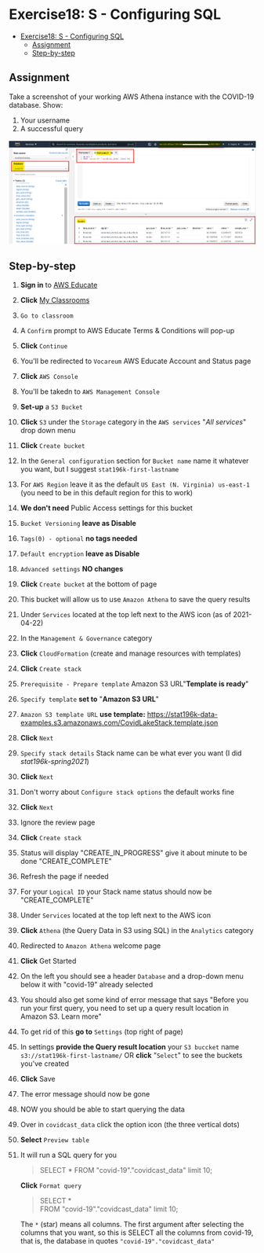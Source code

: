# Exercise18: S - Configuring SQL

- [Exercise18: S - Configuring SQL](#exercise18-s---configuring-sql)
  - [Assignment](#assignment)
  - [Step-by-step](#step-by-step)

## Assignment

Take a screenshot of your working AWS Athena instance with the COVID-19 database.
Show:

1. Your username
2. A successful query

![screenshot of my working AWS Athena instance](assignment18-screenshot-public.png)

## Step-by-step

1. **Sign in** to [AWS Educate](https://www.awseducate.com/signin/SiteLogin)
2. **Click** [My Classrooms](https://www.awseducate.com/student/s/classrooms)
3. `Go to classroom`
4. A `Confirm` prompt to AWS Educate Terms & Conditions will pop-up
5. **Click** `Continue`
6. You'll be redirected to `Vocareum` AWS Educate Account and Status page
7. **Click** `AWS Console`
8. You'll be takedn to `AWS Management Console`
9. **Set-up** a `S3 Bucket`
10. **Click** `S3` under the `Storage` category in the `AWS services` "_All services_" drop down menu
11. **Click** `Create bucket`
12. In the `General configuration` section for `Bucket name` name it whatever you want, but I suggest `stat196k-first-lastname`
13. For `AWS Region` leave it as the default `US East (N. Virginia) us-east-1` (you need to be in this default region for this to work)
14. **We don't need** Public Access settings for this bucket
15. `Bucket Versioning` **leave as Disable**
16. `Tags(0) - optional` **no tags needed**
17. `Default encryption` **leave as Disable**
18. `Advanced settings` **NO changes**
19. **Click** `Create bucket` at the bottom of page
20. This bucket will allow us to use `Amazon Athena` to save the query results
21. Under `Services` located at the top left next to the AWS icon (as of 2021-04-22)
22. In the `Management & Governance` category
23. **Click** `CloudFormation` (create and manage resources with templates)
24. **Click** `Create stack`
25. `Prerequisite - Prepare template` Amazon S3 URL"**Template is ready**"
26. `Specify template` **set to** "**Amazon S3 URL**"
27. `Amazon S3 template URL` **use template:** https://stat196k-data-examples.s3.amazonaws.com/CovidLakeStack.template.json
28. **Click** `Next`
29. `Specify stack details` Stack name can be what ever you want (I did *stat196k-spring2021*)
30. **Click** `Next`
31. Don't worry about `Configure stack options` the default works fine
32. **Click** `Next`
33. Ignore the review page
34. **Click** `Create stack`
35. Status will display "CREATE_IN_PROGRESS" give it about minute to be done "CREATE_COMPLETE"
36. Refresh the page if needed
37. For your `Logical ID` your Stack name status should now be "CREATE_COMPLETE"
38. Under `Services` located at the top left next to the AWS icon
39. **Click** `Athena` (the Query Data in S3 using SQL) in the `Analytics` category
40. Redirected to `Amazon Athena` welcome page
41. **Click** Get Started
42. On the left you should see a header `Database` and a drop-down menu below it with "covid-19" already selected
43. You should also get some kind of error message that says "Before you run your first query, you need to set up a query result location in Amazon S3. Learn more"
44. To get rid of this **go to** `Settings` (top right of page)
45. In settings **provide the Query result location** your `S3 buccket` name `s3://stat196k-first-lastname/` OR **click** "`Select`" to see the buckets you've created
46. **Click** Save
47. The error message should now be gone
48. NOW you should be able to start querying the data
49. Over in `covidcast_data` click the option icon (the three vertical dots)
50. **Select** `Preview table`
51. It will run a SQL query for you
    > SELECT * FROM "covid-19"."covidcast_data" limit 10;

    **Click** `Format query`

    > SELECT *\
    > FROM "covid-19"."covidcast_data" limit 10;

    The `*` (star) means all columns.
    The first argument after selecting the columns that you want, so this is SELECT all the columns from covid-19, that is, the database in quotes `"covid-19"."covidcast_data"`
